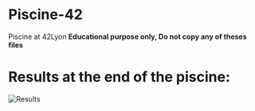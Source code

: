 # Piscine-42
Piscine at 42Lyon
**Educational purpose only, Do not copy any of theses files**
# Results at the end of the piscine: 
![Results](https://i.ibb.co/6NGMvvy/Screenshot-2020-10-29-16-01-17-300-com-android-chrome.jpg)
